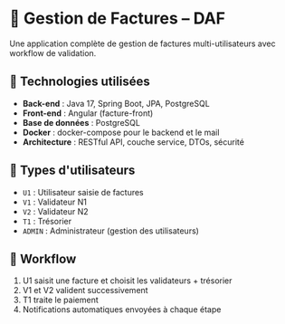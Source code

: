 # 💼 Gestion de Factures – DAF

Une application complète de gestion de factures multi-utilisateurs avec workflow de validation.

## 🚀 Technologies utilisées

- **Back-end** : Java 17, Spring Boot, JPA, PostgreSQL
- **Front-end** : Angular  (facture-front)
- **Base de données** : PostgreSQL
- **Docker** : docker-compose pour le backend et le mail
- **Architecture** : RESTful API, couche service, DTOs, sécurité

## 👥 Types d'utilisateurs

- `U1` : Utilisateur saisie de factures
- `V1` : Validateur N1
- `V2` : Validateur N2
- `T1` : Trésorier
- `ADMIN` : Administrateur (gestion des utilisateurs)

## 🔄 Workflow

1. U1 saisit une facture et choisit les validateurs + trésorier
2. V1 et V2 valident successivement
3. T1 traite le paiement
4. Notifications automatiques envoyées à chaque étape



